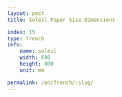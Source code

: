 ```yaml
---
layout: post
title: Soleil Paper Size Dimensions

index: 15
type: french
info:
    name: soleil
    width: 600
    height: 800
    unit: mm

permalink: /en/french/:slug/
---
```



